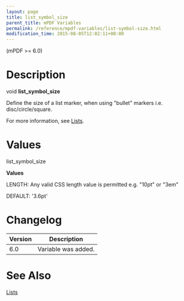 ```yaml
---
layout: page
title: list_symbol_size
parent_title: mPDF Variables
permalink: /reference/mpdf-variables/list-symbol-size.html
modification_time: 2015-08-05T12:02:11+00:00
---
```


<p>(mPDF &gt;= 6.0)</p>

# Description

<p class="manual_block">void <b>list_symbol_size</b></p>
<p>Define the size of a list marker, when using "bullet" markers i.e. disc/circle/square.</p>
<p>For more information, see <a href="{{ "/what-else-can-i-do/lists.html" | prepend: site.baseurl }}">Lists</a>.</p>

# Values

<p class="manual_param_dt"><span class="parameter">list_symbol_size</span></p>
<p class="manual_param_dd"><b>Values</b>

<span class="smallblock">LENGTH</span>: Any valid CSS length value is permitted e.g. "10pt" or "3em"

<span class="smallblock">DEFAULT</span>: '3.6pt'</p>

# Changelog

<table class="table"> <thead>
<tr> <th>Version</th><th>Description</th> </tr>
</thead> <tbody>
<tr>
<td>6.0</td>
<td>Variable was added.</td>
</tr>
</tbody> </table>

# See Also

<p><a href="{{ "/what-else-can-i-do/lists.html" | prepend: site.baseurl }}">Lists </a></p>
